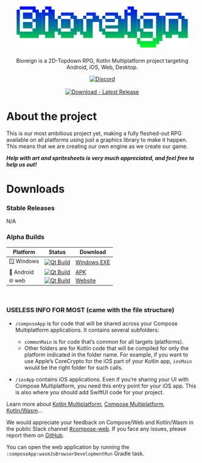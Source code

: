 
<h1 align="center">
  <img src="composeApp/src/commonMain/composeResources/BioreignTempLogo.png" alt="Temporary Logo"/>
</h1>

<p align="center">
  Bioreign is a 2D-Topdown RPG, Kotlin Multiplatform project targeting Android, iOS, Web, Desktop.
</p>

<p align="center">
  <a href="https://discord.gg/KjBDzSj5af">
    <img src="https://dcbadge.limes.pink/api/server/KjBDzSj5af" alt="Discord"/>
  </a>
  <br>
  <br>
  <a href="https://github.com/Loop312/Bioreign/releases/latest">
    <img src="https://img.shields.io/badge/Download-Latest_Release-2ea44f?logo=github&logoColor=white" alt="Download - Latest Release"/>
  </a>
</p>

# About the project
This is our most ambitious project yet, making a fully fleshed-out RPG available on all platforms using just
a graphics library to make it happen. This means that we are creating our own engine as
we create our game.

***Help with art and spritesheets is very much appreciated, and feel free to help us out!***

# Downloads

### Stable Releases
N/A

### Alpha Builds
| Platform   | Status                                                                                                                                                                                  | Download                                                                                                        |
|------------|-----------------------------------------------------------------------------------------------------------------------------------------------------------------------------------------|-----------------------------------------------------------------------------------------------------------------|
| 🪟 Windows | [![Qt Build](https://github.com/Loop312/Bioreign/actions/workflows/build-gradle-project.yml/badge.svg)](https://github.com/Loop312/Bioreign/actions/workflows/build-gradle-project.yml) | [Windows EXE](https://nightly.link/Loop312/Bioreign/workflows/build-gradle-project/master/Bioreign-Windows.zip) |
| 📱 Android | [![Qt Build](https://github.com/Loop312/Bioreign/actions/workflows/build-gradle-project.yml/badge.svg)](https://github.com/Loop312/Bioreign/actions/workflows/build-gradle-project.yml) | [APK](https://nightly.link/Loop312/Bioreign/workflows/build-gradle-project/master/Bioreign-Android.zip)         |
| 🌐 web     | [![Qt Build](https://github.com/Loop312/Bioreign/actions/workflows/web.yml/badge.svg)](https://github.com/Loop312/Bioreign/actions/workflows/Qt_Build.yml)                              | [Website](https://loop312.github.io/Bioreign/)                                                                  |


‎


### USELESS INFO FOR MOST (came with the file structure)
* `/composeApp` is for code that will be shared across your Compose Multiplatform applications.
  It contains several subfolders:
  - `commonMain` is for code that’s common for all targets (platforms).
  - Other folders are for Kotlin code that will be compiled for only the platform indicated in the folder name.
    For example, if you want to use Apple’s CoreCrypto for the iOS part of your Kotlin app,
    `iosMain` would be the right folder for such calls.

* `/iosApp` contains iOS applications. Even if you’re sharing your UI with Compose Multiplatform, 
  you need this entry point for your iOS app. This is also where you should add SwiftUI code for your project.


Learn more about [Kotlin Multiplatform](https://www.jetbrains.com/help/kotlin-multiplatform-dev/get-started.html),
[Compose Multiplatform](https://github.com/JetBrains/compose-multiplatform/#compose-multiplatform),
[Kotlin/Wasm](https://kotl.in/wasm/)…

We would appreciate your feedback on Compose/Web and Kotlin/Wasm in the public Slack channel [#compose-web](https://slack-chats.kotlinlang.org/c/compose-web).
If you face any issues, please report them on [GitHub](https://github.com/JetBrains/compose-multiplatform/issues).

You can open the web application by running the `:composeApp:wasmJsBrowserDevelopmentRun` Gradle task.